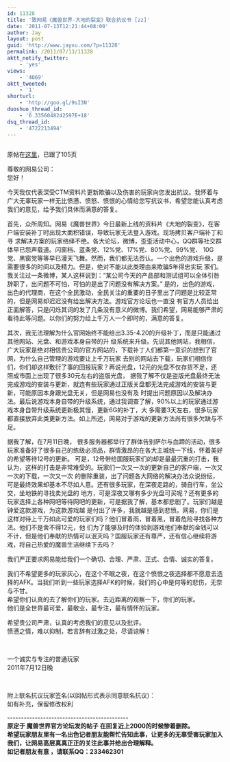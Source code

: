 ```yaml
---
id: 11328
title: '致网易《魔兽世界-大地的裂变》联合抗议书 [zz]'
date: '2011-07-13T12:21:44+08:00'
author: Jay
layout: post
guid: 'http://www.jayxu.com/?p=11328'
permalink: /2011/07/13/11328
aktt_notify_twitter:
    - 'yes'
views:
    - '4069'
aktt_tweeted:
    - '1'
shorturl:
    - 'http://goo.gl/9sI3N'
duoshuo_thread_id:
    - '6.3356048242597E+18'
dsq_thread_id:
    - '4722213494'
---
```


<p><a href="http://www.jayxu.com/log/wp-content/uploads/2011/07/174479258251.jpg"><img alt="" src="http://www.jayxu.com/log/wp-content/uploads/2011/07/174479258251.jpg" title="174479258251" /></a></p>
<p>原帖在<a href="http://bbs.ngacn.cc/read.php?tid=4410976" target="_blank">这里</a>，已跟了105页</p>
<p>尊敬的网易公司：<br />
	您好！</p>
<p>今天我仅代表深受CTM资料片更新欺骗以及伤害的玩家向您发出抗议。我怀着与广大无辜玩家一样无比愤懑、愤怒、愤恨的心情给您写抗议书，希望您能认真考虑我们的意见，给予我们具体而满意的答复。</p>
<p>首先，众所周知。网易《魔兽世界》今日最新上线的资料片《大地的裂变》，在客户端安装补丁时出现大面积错误，导致玩家无法登入游戏。现场拷贝客户端补丁和寻 求解决方案的玩家络绎不绝。各大论坛，微博，歪歪活动中心，QQ群等社交群体早已怨声载道。闪窗档、蓝条党、12%党、17%党、80%党、99%党、 10G党、黑窗党等等早已漫天飞舞。然而，我们都无法否认。一个出色的游戏升级，是需要很多的时间以及精力。但是，绝对不能以此类理由来欺骗5年得忠实玩 家们。我关注过一条微博，某人这样说到：&ldquo;某公司今天的产品部和测试组可以全体引咎辞职了，出问题不可怕，可怕的是出了问题没有解决方案。&rdquo; 是的，出色的游戏，出色的代理商，在这个全民激动，全民关注的重要的日子里出了问题是比较正常的，但是网易却迟迟没有给出解决方法。游戏官方论坛也一直没 有官方人员给出正面解答，只是闪烁其词的发了几条没有意义的微博。我们希望，网易能够严肃的看待此等问题。以你们的努力给上千万人一个即时的，满意的答复。</p>
<p>其次，我无法理解为什么官网始终不能给出3.35-4.20的升级补丁，而是只能通过其他网站、光盘、和游戏本身自带的升 级系统来升级。先说其他网站，我相信，广大玩家是绝对相信贵公司的官方网站的，下载补丁人们都第一意识的想到了官网，为什么自己管理的游戏要让上千万玩家 去别的网站去下载，玩家们相信你们，你们却这样敷衍了事的回报玩家？再说光盘，12元的光盘不仅存货不足，还照成市面上出现了很多30元左右的盗版光盘， 据我了解不仅是盗版光盘最终无法完成游戏的安装与更新，就连有些玩家通过正版关盘都无法完成游戏的安装与更新，可能原因本身跟光盘无关，但是网易也没有及 时提出问题原因以及解决办法。最后说游戏本身自带的升级系统，通过我调查了解，90%以上的玩家通过游戏本身自带升级系统更新极其慢，更新6G的补丁，大 多需要3天左右，很多玩家都直接放弃此类更新方法。如上所述，网易对于游戏的更新方法尚有很多欠缺与不足。</p>
<p>据我了解，在7月11日晚， 很多服务器都举行了群体告别萨尔与血蹄的活动，很多玩家准备好了很多自己的练级必须品，群情激昂的在各大主城统一下线，怀着美好的希望等待12号的更新。 可是，12号带给国服玩家们的却是最最沉重的打击，我认为，这样的打击是非常难受的。玩家们一次又一次的更新自己的客户端，一次又一次的下载，一次又一次 的删除重装，出了问题各大网络的解决办法众说纷纭，可是最终效果却基本不尽如人意。还有很多玩家，在深夜走路的，骑自行车，坐公交，坐地铁的寻找卖光盘的 地方，可是深夜又哪有多少光盘可买呢？还有更多的玩家选择上各种网吧等待网吧的更新，可是据我了解，基本都悲剧了。玩家们越是钟爱这款游戏，为这款游戏越 是付出了许多，我就越是感到悲愤。网易，你们是这样对待上千万如此可爱的玩家们吗？他们冒着雨，冒着黑，冒着危险寻找各种方法。他们不是舍不得12元，他 们为了能够及时的体验到游戏他们奉献的金钱可以不计，但是他们奉献的热情可以泯灭吗？国服玩家还有尊严，还有信心继续将游戏，将自己热爱的魔兽生活继续下去吗？</p>
<p>我们严正要求网易能给我们一个确切、合理、严肃、正式、合情、诚实的答复。</p>
<p>我们不希望更多的玩家灰心，在这个不眠之夜，在这个愤恨之夜选择都不愿意去选择的AFK。当我们听到一些玩家选择AFK的时候，我们的心中是何等的悲伤，无奈与不甘。<br />
	希望你们认真的去了解你们的玩家。去近距离的观察一下，你们的玩家。<br />
	他们是全世界最可爱，最敬业，最专注，最有情怀的玩家。</p>
<p>希望贵公司严肃，认真的考虑我们的意见以及批评。<br />
	愤懑之情，难以抑制，若言辞有过激之处，尽请谅解！</p>
<p>&nbsp;</p>
<p>一个诚实与专注的普通玩家<br />
	2011年7月12日晚</p>
<p>&nbsp;</p>
<p>附上联名抗议玩家签名(以回帖形式表示同意联名抗议)：<br />
	如有补充，保留修改权利</p>
<p>--------------------------------------------<br />
	<strong>原定于 魔兽世界官方论坛发的帖子 在回复近上2000的时候惨着删除。<br />
	希望玩家朋友里有一名出色记者朋友能帮忙告知此事，让更多的无辜受害玩家加入我们，让网易高层真真正正的关注此事并给出合理解释。<br />
	如记者朋友有意 ，请联系QQ：233462301 </strong></p>
